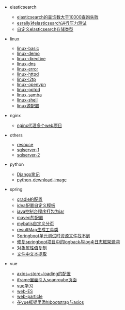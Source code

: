 * elasticsearch
  * [elasticsearch的查询数大于10000查询失败](elasticsearch/elasticsearch的查询数大于10000查询失败.md)
  * [esrally对elasticsearch进行压力测试](elasticsearch/esrally对elasticsearch进行压力测试.md)
  * [自定义elasticsearch存储类型](elasticsearch/自定义elasticsearch存储类型.md)


* linux
  * [linux-basic](linux/linux-basic.md)
  * [linux-demo](linux/linux-demo.md)
  * [linux-directive](linux/linux-directive.md)
  * [linux-dns](linux/linux-dns.md)
  * [linux-error](linux/linux-error.md)
  * [linux-httpd](linux/linux-httpd.md)
  * [linux-l2tp](linux/linux-l2tp.md)
  * [linux-openvpn](linux/linux-openvpn.md)
  * [linux-pptpd](linux/linux-pptpd.md)
  * [linux-samba](linux/linux-samba.md)
  * [linux-shell](linux/linux-shell.md)
  * [linux源配置](linux/linux源配置.md)


* nginx
  * [nginx代理多个web项目](nginx/nginx代理多个web项目.md)


* others
  * [resouce](others/resouce.md)
  * [sqlserver-1](others/sqlserver-1.md)
  * [sqlserver-2](others/sqlserver-2.md)


* python
  * [Django笔记](python/Django笔记.md)
  * [python-dewnload-image](python/python-dewnload-image.md)


* spring
  * [gradle的配置](spring/gradle的配置.md)
  * [idea配置自定义模板](spring/idea配置自定义模板.md)
  * [java控制台程序打包为jar](spring/java控制台程序打包为jar.md)
  * [maven的配置](spring/maven的配置.md)
  * [mybatis自定义分页](spring/mybatis自定义分页.md)
  * [resultMap生成工具类](spring/resultMap生成工具类.md)
  * [Springboot单元测试时资源文件找不到](spring/Springboot单元测试时资源文件找不到.md)
  * [修复springboot项目中的logback与log4j日志框架漏洞](spring/修复springboot项目中的logback与log4j日志框架漏洞.md)
  * [对象属性值复制](spring/对象属性值复制.md)
  * [文件中文本提取](spring/文件中文本提取.md)


* vue
  * [axios+store+loading的配置](vue/axios+store+loading的配置.md)
  * [iframe里面引入soanrqube页面](vue/iframe里面引入soanrqube页面.md)
  * [vue学习](vue/vue学习.md)
  * [web-ES](vue/web-ES.md)
  * [web-particle](vue/web-particle.md)
  * [在vue框架里添加bootstrap与axios](vue/在vue框架里添加bootstrap与axios.md)


